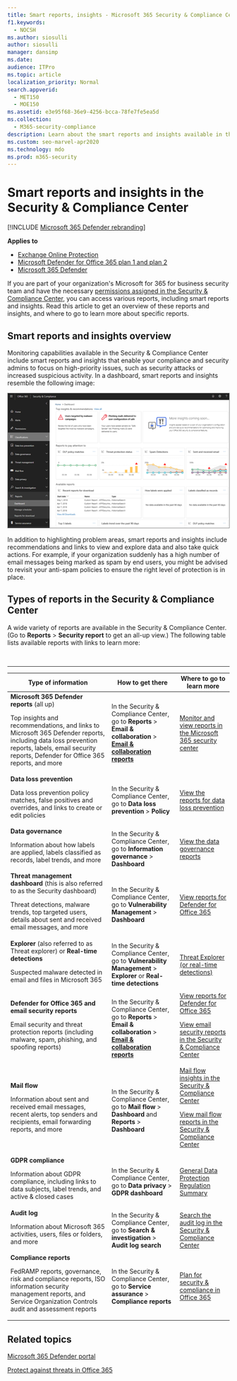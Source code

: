 ```yaml
---
title: Smart reports, insights - Microsoft 365 Security & Compliance Center
f1.keywords: 
  - NOCSH
ms.author: siosulli
author: siosulli
manager: dansimp
ms.date: 
audience: ITPro
ms.topic: article
localization_priority: Normal
search.appverid: 
  - MET150
  - MOE150
ms.assetid: e3e95f68-36e9-4256-bcca-78fe7fe5ea5d
ms.collection: 
  - M365-security-compliance
description: Learn about the smart reports and insights available in the Security & Compliance Center, and how to use them to view and explore data and take quick actions.
ms.custom: seo-marvel-apr2020
ms.technology: mdo
ms.prod: m365-security
---
```


# Smart reports and insights in the Security & Compliance Center

[!INCLUDE [Microsoft 365 Defender rebranding](../includes/microsoft-defender-for-office.md)]

**Applies to**
- [Exchange Online Protection](exchange-online-protection-overview.md)
- [Microsoft Defender for Office 365 plan 1 and plan 2](defender-for-office-365.md)
- [Microsoft 365 Defender](../defender/microsoft-365-defender.md)

If you are part of your organization's Microsoft for 365 for business security team and have the necessary [permissions assigned in the Security & Compliance Center](permissions-in-the-security-and-compliance-center.md), you can access various reports, including smart reports and insights. Read this article to get an overview of these reports and insights, and where to go to learn more about specific reports.

## Smart reports and insights overview

Monitoring capabilities available in the Security & Compliance Center include smart reports and insights that enable your compliance and security admins to focus on high-priority issues, such as security attacks or increased suspicious activity. In a dashboard, smart reports and insights resemble the following image:

![The Reports dashboard in the Security & Compliance Center](../../media/2a668c3d-3fa3-4e37-8149-46989b33ae8c.png)

In addition to highlighting problem areas, smart reports and insights include recommendations and links to view and explore data and also take quick actions. For example, if your organization suddenly has a high number of email messages being marked as spam by end users, you might be advised to revisit your anti-spam policies to ensure the right level of protection is in place.

## Types of reports in the Security & Compliance Center

A wide variety of reports are available in the Security & Compliance Center. (Go to **Reports** > **Security report** to get an all-up view.) The following table lists available reports with links to learn more:

<br>

****

|Type of information|How to get there|Where to go to learn more|
|---|---|---|
|**Microsoft 365 Defender reports** (all up) <p> Top insights and recommendations, and links to Microsoft 365 Defender reports, including data loss prevention reports, labels, email security reports, Defender for Office 365 reports, and more|In the Security & Compliance Center, go to **Reports** > **Email & collaboration** > **[Email & collaboration reports](https://security.microsoft.com/emailandcollabreport)**|[Monitor and view reports in the Microsoft 365 security center](../defender/overview-security-center.md)|
|**Data loss prevention** <p> Data loss prevention policy matches, false positives and overrides, and links to create or edit policies|In the Security & Compliance Center, go to **Data loss prevention** \> **Policy**|[View the reports for data loss prevention](../../compliance/view-the-dlp-reports.md)|
|**Data governance** <p> Information about how labels are applied, labels classified as records, label trends, and more|In the Security & Compliance Center, go to **Information governance** \> **Dashboard**|[View the data governance reports](../../compliance/view-the-data-governance-reports.md)|
|**Threat management dashboard** (this is also referred to as the Security dashboard) <p> Threat detections, malware trends, top targeted users, details about sent and received email messages, and more|In the Security & Compliance Center, go to **Vulnerability Management** \> **Dashboard**|[View reports for Defender for Office 365](view-reports-for-mdo.md)|
|**Explorer** (also referred to as Threat explorer) or **Real-time detections** <p> Suspected malware detected in email and files in Microsoft 365|In the Security & Compliance Center, go to **Vulnerability Management** \> **Explorer** or **Real-time detections**<br> |[Threat Explorer (or real-time detections)](threat-explorer.md)|
|**Defender for Office 365 and email security reports** <p> Email security and threat protection reports (including malware, spam, phishing, and spoofing reports)|In the Security & Compliance Center, go to **Reports** > **Email & collaboration** > **[Email & collaboration reports](https://security.microsoft.com/emailandcollabreport)**|[View reports for Defender for Office 365](view-reports-for-mdo.md) <p> [View email security reports in the Security & Compliance Center](view-email-security-reports.md)|
|**Mail flow** <p> Information about sent and received email messages, recent alerts, top senders and recipients, email forwarding reports, and more|In the Security & Compliance Center, go to **Mail flow** \> **Dashboard** and **Reports** \> **Dashboard**|[Mail flow insights in the Security & Compliance Center](mail-flow-insights-v2.md) <p> [View mail flow reports in the Security & Compliance Center](view-mail-flow-reports.md)|
|**GDPR compliance** <p> Information about GDPR compliance, including links to data subjects, label trends, and active & closed cases|In the Security & Compliance Center, go to **Data privacy** \> **GDPR dashboard**|[General Data Protection Regulation Summary](/compliance/regulatory/gdpr)|
|**Audit log** <p> Information about Microsoft 365 activities, users, files or folders, and more|In the Security & Compliance Center, go to **Search & investigation** \> **Audit log search**|[Search the audit log in the Security & Compliance Center](../../compliance/search-the-audit-log-in-security-and-compliance.md)|
|**Compliance reports** <p> FedRAMP reports, governance, risk and compliance reports, ISO information security management reports, and Service Organization Controls audit and assessment reports|In the Security & Compliance Center, go to **Service assurance** \> **Compliance reports**|[Plan for security & compliance in Office 365](../../compliance/plan-for-security-and-compliance.md)|

## Related topics

[Microsoft 365 Defender portal](../defender/overview-security-center.md)

[Protect against threats in Office 365](protect-against-threats.md)
